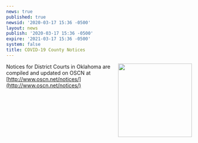 ```yaml
---
news: true
published: true
newsid: '2020-03-17 15:36 -0500'
layout: news
publish: '2020-03-17 15:36 -0500'
expire: '2021-03-17 15:36 -0500'
system: false
title: COVID-19 County Notices
---
```

<a href="http://www.oscn.net/notices/"><img src="http://www.oscn.net/notices/covid-19.jpg" style="margin: 0 0em 1em 1em; width: 200px; float: right;clear:both;" /></a>
Notices for District Courts in Oklahoma are compiled and updated on OSCN at [http://www.oscn.net/notices/](http://www.oscn.net/notices/)

<div style="clear:both;"></div>
